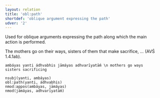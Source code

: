 ```yaml
---
layout: relation
title: 'obl:path'
shortdef: 'oblique argument expressing the path'
udver: '2'
---
```


Used for oblique arguments expressing the path along which the main action is performed.

The mothers go on their ways, sisters of them that make sacrifice, … (AVŚ 1.4.1ab).
~~~ sdparse
ambáyas yanti ádhvabhis jāmáyas adhvarīyatā́m \n mothers go ways sisters sacrificing

nsubj(yanti, ambáyas)
obl:path(yanti, ádhvabhis)
nmod:appos(ambáyas, jāmáyas)
nmod(jāmáyas, adhvarīyatā́m)
~~~
<!-- Interlanguage links updated Ne 5. května 2024, 18:21:40 CEST -->
